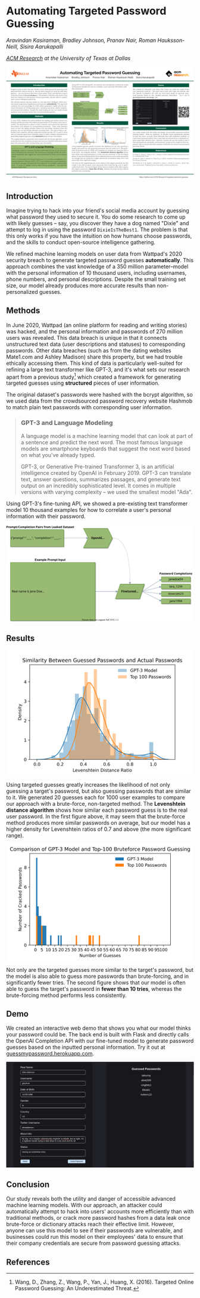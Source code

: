 # Automating Targeted Password Guessing

*Aravindan Kasiraman, Bradley Johnson, Pranav Nair, Roman Hauksson-Neill, Sisira Aarukapalli*

*[ACM Research](https://acmutd.co/research) at the University of Texas at Dallas*

![](./poster/poster.png)

## Introduction

Imagine trying to hack into your friend's social media account by guessing what password they used to secure it. You do some research to come up with likely guesses – say, you discover they have a dog named "Dixie" and attempt to log in using the password `DixieIsTheBest1`. The problem is that this only works if you have the intuition on how humans choose passwords, and the skills to conduct open-source intelligence gathering.

We refined machine learning models on user data from Wattpad's 2020 security breach to generate targeted password guesses **automatically**. This approach combines the vast knowledge of a 350 million parameter–model with the personal information of 10 thousand users, including usernames, phone numbers, and personal descriptions. Despite the small training set size, our model already produces more accurate results than non-personalized guesses.

## Methods

In June 2020, Wattpad (an online platform for reading and writing stories) was hacked, and the personal information and passwords of 270 million users was revealed. This data breach is unique in that it connects unstructured text data (user descriptions and statuses) to corresponding passwords. Other data breaches (such as from the dating websites Mate1.com and Ashley Madison) share this property, but we had trouble ethically accessing them. This kind of data is particularly well-suited for refining a large text transformer like GPT-3, and it's what sets our research apart from a previous study[^1] which created a framework for generating targeted guesses using **structured** pieces of user information.
    
The original dataset's passwords were hashed with the bcrypt algorithm, so we used data from the crowdsourced password recovery website Hashmob to match plain text passwords with corresponding user information.
    
> ### GPT-3 and Language Modeling
>
> A language model is a machine learning model that can look at part of a sentence and predict the next word. The most famous language models are smartphone keyboards that suggest the next word based on what you've already typed.
>
> GPT-3, or Generative Pre-trained Transformer 3, is an artificial intelligence created by OpenAI in February 2019. GPT-3 can translate text, answer questions, summarizes passages, and generate text output on an incredibly sophisticated level. It comes in multiple versions with varying complexity – we used the smallest model "Ada".

Using GPT-3's fine-tuning API, we showed a pre-existing text transformer model 10 thousand examples for how to correlate a user's personal information with their password.

![](./poster/prompt_diagram.svg)

## Results

![](./poster/similarity_graph.svg)

Using targeted guesses greatly increases the likelihood of not only guessing a target's password, but also guessing passwords that are similar to it. We generated 20 guesses each for 1000 user examples to compare our approach with a brute-force, non-targeted method. The **Levenshtein distance algorithm** shows how similar each password guess is to the real user password. In the first figure above, it may seem that the brute-force method produces more similar passwords on average, but our model has a higher density for Levenshtein ratios of 0.7 and above (the more significant range).

![](./poster/comparison_graph.svg)

Not only are the targeted guesses more similar to the target's password, but the model is also able to guess more passwords than brute-forcing, and in significantly fewer tries. The second figure shows that our model is often able to guess the target's password in **fewer than 10 tries**, whereas the brute-forcing method performs less consistently.
        
## Demo
    
We created an interactive web demo that shows you what our model thinks your password could be. The back end is built with Flask and directly calls the OpenAI Completion API with our fine-tuned model to generate password guesses based on the inputted personal information. Try it out at [guessmypassword.herokuapp.com](https://guessmypassword.herokuapp.com).
    
![](./poster/demo_screenshot.png)

## Conclusion

Our study reveals both the utility and danger of accessible advanced machine learning models. With our approach, an attacker could automatically attempt to hack into users' accounts more efficiently than with traditional methods, or crack more password hashes from a data leak once brute-force or dictionary attacks reach their effective limit. However, anyone can use this model to see if their passwords are vulnerable, and businesses could run this model on their employees' data to ensure that their company credentials are secure from password guessing attacks.

## References

[^1]: Wang, D., Zhang, Z., Wang, P., Yan, J., Huang, X. (2016). Targeted Online Password Guessing: An Underestimated Threat.
    
[^2]: Hitaj, B., Gasti, P., Ateniese, G.,  Perez-Cruz, F. (2019). PassGAN: A Deep Learning Approach for Password Guessing.
    
[^3]: Melicher, W., Ur, B., Segreti, S., Komanduri, S., Bauer, L., Christin, N.,  Cranor, L. (2016). Fast, Lean, and Accurate: Modeling Password Guessability Using Neural Networks.
